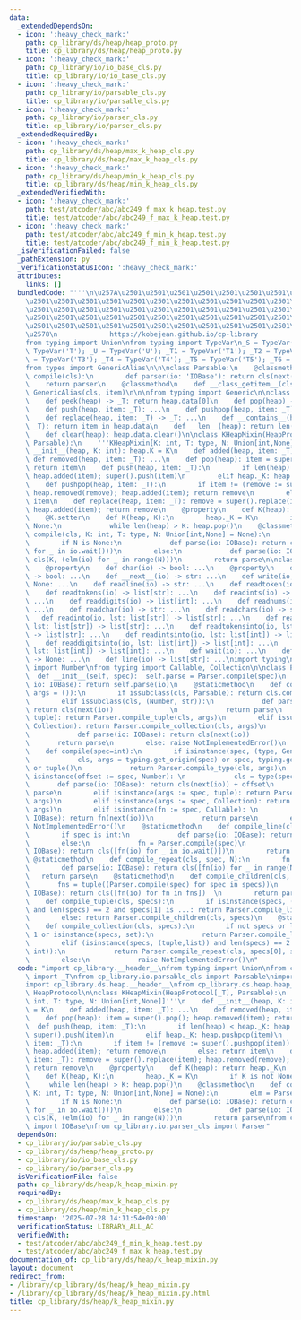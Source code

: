 ```yaml
---
data:
  _extendedDependsOn:
  - icon: ':heavy_check_mark:'
    path: cp_library/ds/heap/heap_proto.py
    title: cp_library/ds/heap/heap_proto.py
  - icon: ':heavy_check_mark:'
    path: cp_library/io/io_base_cls.py
    title: cp_library/io/io_base_cls.py
  - icon: ':heavy_check_mark:'
    path: cp_library/io/parsable_cls.py
    title: cp_library/io/parsable_cls.py
  - icon: ':heavy_check_mark:'
    path: cp_library/io/parser_cls.py
    title: cp_library/io/parser_cls.py
  _extendedRequiredBy:
  - icon: ':heavy_check_mark:'
    path: cp_library/ds/heap/max_k_heap_cls.py
    title: cp_library/ds/heap/max_k_heap_cls.py
  - icon: ':heavy_check_mark:'
    path: cp_library/ds/heap/min_k_heap_cls.py
    title: cp_library/ds/heap/min_k_heap_cls.py
  _extendedVerifiedWith:
  - icon: ':heavy_check_mark:'
    path: test/atcoder/abc/abc249_f_max_k_heap.test.py
    title: test/atcoder/abc/abc249_f_max_k_heap.test.py
  - icon: ':heavy_check_mark:'
    path: test/atcoder/abc/abc249_f_min_k_heap.test.py
    title: test/atcoder/abc/abc249_f_min_k_heap.test.py
  _isVerificationFailed: false
  _pathExtension: py
  _verificationStatusIcon: ':heavy_check_mark:'
  attributes:
    links: []
  bundledCode: "'''\n\u257A\u2501\u2501\u2501\u2501\u2501\u2501\u2501\u2501\u2501\u2501\
    \u2501\u2501\u2501\u2501\u2501\u2501\u2501\u2501\u2501\u2501\u2501\u2501\u2501\
    \u2501\u2501\u2501\u2501\u2501\u2501\u2501\u2501\u2501\u2501\u2501\u2501\u2501\
    \u2501\u2501\u2501\u2501\u2501\u2501\u2501\u2501\u2501\u2501\u2501\u2501\u2501\
    \u2501\u2501\u2501\u2501\u2501\u2501\u2501\u2501\u2501\u2501\u2501\u2501\u2501\
    \u2578\n             https://kobejean.github.io/cp-library               \n'''\n\
    from typing import Union\nfrom typing import TypeVar\n_S = TypeVar('S'); _T =\
    \ TypeVar('T'); _U = TypeVar('U'); _T1 = TypeVar('T1'); _T2 = TypeVar('T2'); _T3\
    \ = TypeVar('T3'); _T4 = TypeVar('T4'); _T5 = TypeVar('T5'); _T6 = TypeVar('T6')\n\
    from types import GenericAlias\n\n\nclass Parsable:\n    @classmethod\n    def\
    \ compile(cls):\n        def parser(io: 'IOBase'): return cls(next(io))\n    \
    \    return parser\n    @classmethod\n    def __class_getitem__(cls, item): return\
    \ GenericAlias(cls, item)\n\n\nfrom typing import Generic\n\nclass HeapProtocol(Generic[_T]):\n\
    \    def peek(heap) -> _T: return heap.data[0]\n    def pop(heap) -> _T: ...\n\
    \    def push(heap, item: _T): ...\n    def pushpop(heap, item: _T) -> _T: ...\n\
    \    def replace(heap, item: _T) -> _T: ...\n    def __contains__(heap, item:\
    \ _T): return item in heap.data\n    def __len__(heap): return len(heap.data)\n\
    \    def clear(heap): heap.data.clear()\n\nclass KHeapMixin(HeapProtocol[_T],\
    \ Parsable):\n    '''KHeapMixin[K: int, T: type, N: Union[int,None]]'''\n    def\
    \ __init__(heap, K: int): heap.K = K\n    def added(heap, item: _T): ...\n   \
    \ def removed(heap, item: _T): ...\n    def pop(heap): item = super().pop(); heap.removed(item);\
    \ return item\n    def push(heap, item: _T):\n        if len(heap) < heap._K:\
    \ heap.added(item); super().push(item)\n        elif heap._K: heap.pushpop(item)\n\
    \    def pushpop(heap, item: _T):\n        if item != (remove := super().pushpop(item)):\
    \ heap.removed(remove); heap.added(item); return remove\n        else: return\
    \ item\n    def replace(heap, item: _T): remove = super().replace(item); heap.removed(remove);\
    \ heap.added(item); return remove\n    @property\n    def K(heap): return heap._K\n\
    \    @K.setter\n    def K(heap, K):\n        heap._K = K\n        if K is not\
    \ None:\n            while len(heap) > K: heap.pop()\n    @classmethod\n    def\
    \ compile(cls, K: int, T: type, N: Union[int,None] = None):\n        elm = Parser.compile(T)\n\
    \        if N is None:\n            def parse(io: IOBase): return cls(K, (elm(io)\
    \ for _ in io.wait()))\n        else:\n            def parse(io: IOBase): return\
    \ cls(K, (elm(io) for _ in range(N)))\n        return parse\n\nclass IOBase:\n\
    \    @property\n    def char(io) -> bool: ...\n    @property\n    def writable(io)\
    \ -> bool: ...\n    def __next__(io) -> str: ...\n    def write(io, s: str) ->\
    \ None: ...\n    def readline(io) -> str: ...\n    def readtoken(io) -> str: ...\n\
    \    def readtokens(io) -> list[str]: ...\n    def readints(io) -> list[int]:\
    \ ...\n    def readdigits(io) -> list[int]: ...\n    def readnums(io) -> list[int]:\
    \ ...\n    def readchar(io) -> str: ...\n    def readchars(io) -> str: ...\n \
    \   def readinto(io, lst: list[str]) -> list[str]: ...\n    def readcharsinto(io,\
    \ lst: list[str]) -> list[str]: ...\n    def readtokensinto(io, lst: list[str])\
    \ -> list[str]: ...\n    def readintsinto(io, lst: list[int]) -> list[int]: ...\n\
    \    def readdigitsinto(io, lst: list[int]) -> list[int]: ...\n    def readnumsinto(io,\
    \ lst: list[int]) -> list[int]: ...\n    def wait(io): ...\n    def flush(io)\
    \ -> None: ...\n    def line(io) -> list[str]: ...\nimport typing\nfrom numbers\
    \ import Number\nfrom typing import Callable, Collection\n\nclass Parser:\n  \
    \  def __init__(self, spec):  self.parse = Parser.compile(spec)\n    def __call__(self,\
    \ io: IOBase): return self.parse(io)\n    @staticmethod\n    def compile_type(cls,\
    \ args = ()):\n        if issubclass(cls, Parsable): return cls.compile(*args)\n\
    \        elif issubclass(cls, (Number, str)):\n            def parse(io: IOBase):\
    \ return cls(next(io))              \n            return parse\n        elif issubclass(cls,\
    \ tuple): return Parser.compile_tuple(cls, args)\n        elif issubclass(cls,\
    \ Collection): return Parser.compile_collection(cls, args)\n        elif callable(cls):\n\
    \            def parse(io: IOBase): return cls(next(io))              \n     \
    \       return parse\n        else: raise NotImplementedError()\n    @staticmethod\n\
    \    def compile(spec=int):\n        if isinstance(spec, (type, GenericAlias)):\n\
    \            cls, args = typing.get_origin(spec) or spec, typing.get_args(spec)\
    \ or tuple()\n            return Parser.compile_type(cls, args)\n        elif\
    \ isinstance(offset := spec, Number): \n            cls = type(spec)  \n     \
    \       def parse(io: IOBase): return cls(next(io)) + offset\n            return\
    \ parse\n        elif isinstance(args := spec, tuple): return Parser.compile_tuple(type(spec),\
    \ args)\n        elif isinstance(args := spec, Collection): return Parser.compile_collection(type(spec),\
    \ args)\n        elif isinstance(fn := spec, Callable): \n            def parse(io:\
    \ IOBase): return fn(next(io))\n            return parse\n        else: raise\
    \ NotImplementedError()\n    @staticmethod\n    def compile_line(cls, spec=int):\n\
    \        if spec is int:\n            def parse(io: IOBase): return cls(io.readnums())\n\
    \        else:\n            fn = Parser.compile(spec)\n            def parse(io:\
    \ IOBase): return cls([fn(io) for _ in io.wait()])\n        return parse\n   \
    \ @staticmethod\n    def compile_repeat(cls, spec, N):\n        fn = Parser.compile(spec)\n\
    \        def parse(io: IOBase): return cls([fn(io) for _ in range(N)])\n     \
    \   return parse\n    @staticmethod\n    def compile_children(cls, specs):\n \
    \       fns = tuple((Parser.compile(spec) for spec in specs))\n        def parse(io:\
    \ IOBase): return cls([fn(io) for fn in fns])  \n        return parse\n    @staticmethod\n\
    \    def compile_tuple(cls, specs):\n        if isinstance(specs, (tuple,list))\
    \ and len(specs) == 2 and specs[1] is ...: return Parser.compile_line(cls, specs[0])\n\
    \        else: return Parser.compile_children(cls, specs)\n    @staticmethod\n\
    \    def compile_collection(cls, specs):\n        if not specs or len(specs) ==\
    \ 1 or isinstance(specs, set):\n            return Parser.compile_line(cls, *specs)\n\
    \        elif (isinstance(specs, (tuple,list)) and len(specs) == 2 and isinstance(specs[1],\
    \ int)):\n            return Parser.compile_repeat(cls, specs[0], specs[1])\n\
    \        else:\n            raise NotImplementedError()\n"
  code: "import cp_library.__header__\nfrom typing import Union\nfrom cp_library.misc.typing\
    \ import _T\nfrom cp_library.io.parsable_cls import Parsable\nimport cp_library.ds.__header__\n\
    import cp_library.ds.heap.__header__\nfrom cp_library.ds.heap.heap_proto import\
    \ HeapProtocol\n\nclass KHeapMixin(HeapProtocol[_T], Parsable):\n    '''KHeapMixin[K:\
    \ int, T: type, N: Union[int,None]]'''\n    def __init__(heap, K: int): heap.K\
    \ = K\n    def added(heap, item: _T): ...\n    def removed(heap, item: _T): ...\n\
    \    def pop(heap): item = super().pop(); heap.removed(item); return item\n  \
    \  def push(heap, item: _T):\n        if len(heap) < heap._K: heap.added(item);\
    \ super().push(item)\n        elif heap._K: heap.pushpop(item)\n    def pushpop(heap,\
    \ item: _T):\n        if item != (remove := super().pushpop(item)): heap.removed(remove);\
    \ heap.added(item); return remove\n        else: return item\n    def replace(heap,\
    \ item: _T): remove = super().replace(item); heap.removed(remove); heap.added(item);\
    \ return remove\n    @property\n    def K(heap): return heap._K\n    @K.setter\n\
    \    def K(heap, K):\n        heap._K = K\n        if K is not None:\n       \
    \     while len(heap) > K: heap.pop()\n    @classmethod\n    def compile(cls,\
    \ K: int, T: type, N: Union[int,None] = None):\n        elm = Parser.compile(T)\n\
    \        if N is None:\n            def parse(io: IOBase): return cls(K, (elm(io)\
    \ for _ in io.wait()))\n        else:\n            def parse(io: IOBase): return\
    \ cls(K, (elm(io) for _ in range(N)))\n        return parse\nfrom cp_library.io.io_base_cls\
    \ import IOBase\nfrom cp_library.io.parser_cls import Parser"
  dependsOn:
  - cp_library/io/parsable_cls.py
  - cp_library/ds/heap/heap_proto.py
  - cp_library/io/io_base_cls.py
  - cp_library/io/parser_cls.py
  isVerificationFile: false
  path: cp_library/ds/heap/k_heap_mixin.py
  requiredBy:
  - cp_library/ds/heap/max_k_heap_cls.py
  - cp_library/ds/heap/min_k_heap_cls.py
  timestamp: '2025-07-28 14:11:54+09:00'
  verificationStatus: LIBRARY_ALL_AC
  verifiedWith:
  - test/atcoder/abc/abc249_f_min_k_heap.test.py
  - test/atcoder/abc/abc249_f_max_k_heap.test.py
documentation_of: cp_library/ds/heap/k_heap_mixin.py
layout: document
redirect_from:
- /library/cp_library/ds/heap/k_heap_mixin.py
- /library/cp_library/ds/heap/k_heap_mixin.py.html
title: cp_library/ds/heap/k_heap_mixin.py
---
```

